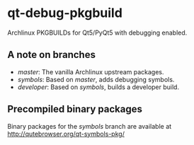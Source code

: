 qt-debug-pkgbuild
=================

Archlinux PKGBUILDs for Qt5/PyQt5 with debugging enabled.

A note on branches
------------------

* *master*: The vanilla Archlinux upstream packages.
* *symbols*: Based on *master*, adds debugging symbols.
* *developer*: Based on *symbols*, builds a developer build.

Precompiled binary packages
---------------------------

Binary packages for the *symbols* branch are available at
http://qutebrowser.org/qt-symbols-pkg/
